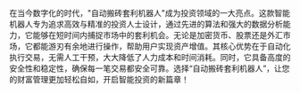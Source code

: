 在当今数字化的时代，"自动搬砖套利机器人"成为投资领域的一大亮点。这款智能机器人专为追求高效与精准的投资人士设计，通过先进的算法和强大的数据分析能力，它能够在短时间内捕捉市场中的套利机会。无论是加密货币、股票还是外汇市场，它都能游刃有余地进行操作，帮助用户实现资产增值。其核心优势在于自动化执行交易，无需人工干预，大大降低了人力成本和时间消耗。同时，它具备高度的安全性和稳定性，确保每一笔交易都安全可靠。选择“自动搬砖套利机器人”，让您的财富管理更加轻松自如，开启智能投资的新篇章！